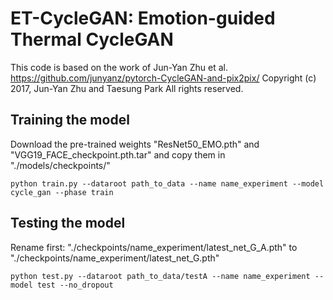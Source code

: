 # ET-CycleGAN: Emotion-guided Thermal CycleGAN

This code is based on the work of Jun-Yan Zhu et al. https://github.com/junyanz/pytorch-CycleGAN-and-pix2pix/
Copyright (c) 2017, Jun-Yan Zhu and Taesung Park
All rights reserved.


## Training the model

Download the pre-trained weights "ResNet50_EMO.pth" and "VGG19_FACE_checkpoint.pth.tar" and copy them in "./models/checkpoints/"

```
python train.py --dataroot path_to_data --name name_experiment --model cycle_gan --phase train
```

## Testing the model

Rename first: "./checkpoints/name_experiment/latest_net_G_A.pth" to "./checkpoints/name_experiment/latest_net_G.pth"

```
python test.py --dataroot path_to_data/testA --name name_experiment --model test --no_dropout
```



